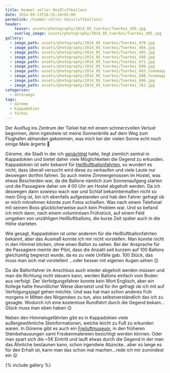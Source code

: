 ```yaml
---
title: Himmel voller Heißluftballons
date: 2014-09-13T18:25:24+02:00
permalink: /himmel-voller-heissluftballons/
header:
    teaser: assets/photography/2014_05_tuerkei/Tuerkei_495.jpg
    overlay_image: assets/photography/2014_05_tuerkei/Tuerkei_495.jpg
gallery:
  - image_path: assets/photography/2014_05_tuerkei/Tuerkei_478.jpg
  - image_path: assets/photography/2014_05_tuerkei/Tuerkei_484.jpg
  - image_path: assets/photography/2014_05_tuerkei/Tuerkei_495.jpg
  - image_path: assets/photography/2014_05_tuerkei/Tuerkei_498.jpg
  - image_path: assets/photography/2014_05_tuerkei/Tuerkei_672.jpg
  - image_path: assets/photography/2014_05_tuerkei/Tuerkei_690.jpg
  - image_path: assets/photography/2014_05_tuerkei/Tuerkei_683_tonemapped.jpg
  - image_path: assets/photography/2014_05_tuerkei/Tuerkei_688_tonemapped.jpg
  - image_path: assets/photography/2014_05_tuerkei/Tuerkei_696.jpg
  - image_path: assets/photography/2014_05_tuerkei/Tuerkei_762.jpg
categories:
  - Unterwegs
tags:
  - Göreme
  - Kappadokien
  - Türkei
---
```

Der Ausflug ins Zentrum der Türkei hat mit einem schmerzvollen Verlust begonnen, 
denn irgendwie ist meine Sonnenbrille auf dem Weg zum Flughafen abhanden gekommen, 
was mich bei der vielen Sonne echt noch einige Male ärgerte 🙁

Göreme, die Stadt in der ich [genächtigt](http://www.nomadcavehotel.com/) hatte, liegt ziemlich zentral in Kappadokien 
und bietet daher viele Möglichkeiten die Gegend zu erkunden. Kappadokien ist sehr bekannt für [Heißluftballonfahrten](http://www.royalballoon.com/), 
so wundert es nicht, dass überall versucht wird diese zu verkaufen und viele Leute nur deswegen dorthin fahren. 
So auch meine Zimmergenossen im Hostel, was etwas Bescheiden war, da die Ballone nämlich zum Sonnenaufgang starten 
und die Passagiere daher um 4:00 Uhr am Hostel abgeholt werden. Da ich deswegen dann sowieso wach war und Schlaf bekanntermaßen nicht so mein Ding ist, 
bin ich ebenfalls aufgestanden und hab den Fahrer gefragt ob er mich mitnehmen könnte zum Fotos schießen. 
Was nach einem Telefonat mit seinem Boss glücklicherweise auch kein Problem war. 
Und so befand ich mich dann, nach einem voluminösen Frühstück, auf einem Feld umgeben von unzähligen Heißluftballons, 
die kurze Zeit später auch in die Höhe starteten.

Wie gesagt, Kappadokien ist unter anderem für die Heißluftballonfahrten bekannt, aber das Ausmaß konnte ich mir nicht vorstellen. 
Man konnte nicht in den Himmel blicken, ohne einen Ballon zu sehen. Bei der Ansprache für die Passagiere meinte der Pilot, 
dass die Anzahl seit kurzem auf 100 Ballons gleichzeitig begrenzt wurde, da es zu viele Unfälle gab. 
100 Stück, das muss man sich mal vorstellen! …oder besser mit eigenen Augen sehen 😉

Da die Ballonfahrer im Anschluss auch wieder abgeholt werden müssen und man die Richtung nicht steuern kann, 
werden Ballons einfach vom Boden aus verfolgt. Der Verfolgungsfahrer konnte kein Wort Englisch, 
aber ein Kollege hatte freundlicher Weise übersetzt und für ihn gefragt ob ich mit auf Verfolgungsjagd gehen möchte. 
Und was hat man schon anderes früh morgens in Mitten des Nirgendwo zu tun, also selbstverständlich das ich zu gesagte. 
Wodurch ich eine kostenlose Rundfahrt durch die Gegend bekam…Glück muss man eben haben 😉

Neben den Himmelsgefährten gibt es in Kappadokien viele außergewöhnliche Steinformationen, welche leicht zu Fuß zu erkunden waren. 
In Göreme gibt es auch ein [Freiluftmuseum](http://www.muze.gov.tr/goreme-en), in den früheren Steinbehausungen samt 
Freskenmalereien besichtigt werden können. Oder man spart sich die ~5€ Eintritt und lauft etwas durch die Gegend in der man das Ähnliche bestaunen kann, 
schon irgendwie Abzocke…aber so lange es für den Erhalt ist, kann man das schon mal machen…rede ich mir zumindest ein 😛

{% include gallery %}